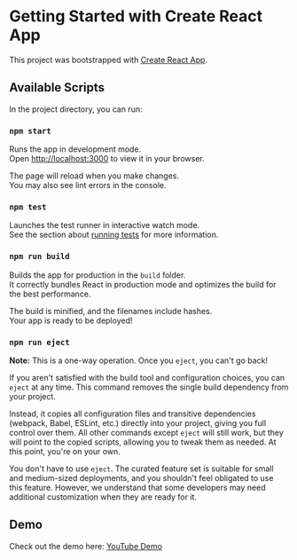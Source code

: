 # Getting Started with Create React App

This project was bootstrapped with [Create React App](https://github.com/facebook/create-react-app).

## Available Scripts

In the project directory, you can run:

### `npm start`

Runs the app in development mode.\
Open [http://localhost:3000](http://localhost:3000) to view it in your browser.

The page will reload when you make changes.\
You may also see lint errors in the console.

### `npm test`

Launches the test runner in interactive watch mode.\
See the section about [running tests](https://facebook.github.io/create-react-app/docs/running-tests) for more information.

### `npm run build`

Builds the app for production in the `build` folder.\
It correctly bundles React in production mode and optimizes the build for the best performance.

The build is minified, and the filenames include hashes.\
Your app is ready to be deployed!

### `npm run eject`

**Note:** This is a one-way operation. Once you `eject`, you can't go back!

If you aren't satisfied with the build tool and configuration choices, you can `eject` at any time. This command removes the single build dependency from your project.

Instead, it copies all configuration files and transitive dependencies (webpack, Babel, ESLint, etc.) directly into your project, giving you full control over them. All other commands except `eject` will still work, but they will point to the copied scripts, allowing you to tweak them as needed. At this point, you're on your own.

You don't have to use `eject`. The curated feature set is suitable for small and medium-sized deployments, and you shouldn't feel obligated to use this feature. However, we understand that some developers may need additional customization when they are ready for it.

## Demo

Check out the demo here: [YouTube Demo](https://youtu.be/deaNX4niMqo?si=9I27QKy3Xi54u7qH)

